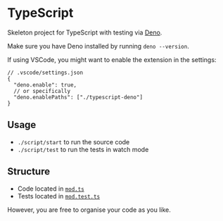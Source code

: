 # TypeScript

Skeleton project for TypeScript with testing via [Deno](https://deno.land/).

Make sure you have Deno installed by running `deno --version`.

If using VSCode, you might want to enable the extension in the settings:

```jsonc
// .vscode/settings.json
{
  "deno.enable": true,
  // or specifically
  "deno.enablePaths": ["./typescript-deno"]
}
```

## Usage

- `./script/start` to run the source code
- `./script/test` to run the tests in watch mode

## Structure

- Code located in [`mod.ts`](./src/mod.ts)
- Tests located in [`mod.test.ts`](./src/mod.test.ts)

However, you are free to organise your code as you like.
